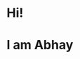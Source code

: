 <html>
<head>
<style>body
 { background-image:url("abhayd/catty.jpeg");}
  
  p,h1{ font-color:white; }
  </style>
</head>
<body>
<h1>Hi!<h1>
<h1>I am Abhay</h1>
</body>
</html>


